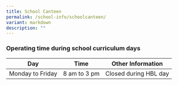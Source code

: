 ```yaml
---
title: School Canteen
permalink: /school-info/schoolcanteen/
variant: markdown
description: ""
---
```

### **Operating time during school curriculum days** 

 

| Day | Time | Other Information |
| -------- | -------- | -------- |
| Monday to Friday     | 8 am to 3 pm     | Closed during HBL day    |